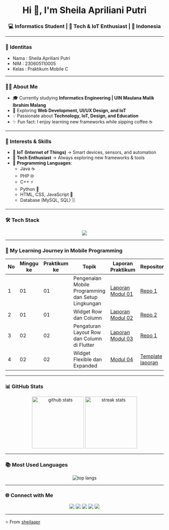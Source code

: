 <!-- Header -->
<h1 align="center">Hi 👋, I'm Sheila Apriliani Putri</h1>
<h3 align="center">💻 Informatics Student | 🚀 Tech & IoT Enthusiast | 📍 Indonesia</h3>

---
### 👤 Identitas
- Nama   : Sheila Apriliani Putri
- NIM    : 230605110005
- Kelas  : Praktikum Mobile C
 ---
<!-- About Me -->
### 👩‍💻 About Me  

- 🎓 Currently studying **Informatics Engineering | UIN Maulana Malik Ibrahim Malang**  
- 🌱 Exploring **Web Development, UI/UX Design, and IoT**   
- 💡 Passionate about **Technology, IoT, Design, and Education**  
- ✨ Fun fact: I enjoy learning new frameworks while sipping coffee ☕  

---

<!-- Interests -->
### 🌟 Interests & Skills  
- 🔌 **IoT (Internet of Things)** → Smart devices, sensors, and automation  
- 📡 **Tech Enthusiast** → Always exploring new frameworks & tools  
- 💾 **Programming Languages**:  
  - Java ☕  
  - PHP 🌐  
  - C++ ⚡  
  - Python 🐍  
  - HTML, CSS, JavaScript 🎨  
  - Database (MySQL, SQL) 🗄️  

---

<!-- Tech Stack -->
### 🛠️ Tech Stack
<p align="center">
  <img src="https://skillicons.dev/icons?i=html,css,js,php,mysql,java,cpp,python,tailwind,react,git,github,vscode" />
</p>

---

<!-- Praktikum / Learning Journey -->
### 📘 My Learning Journey in Mobile Programming
| No | Minggu ke | Praktikum ke | Topik | Laporan Praktikum | Repository |
|----|-----------|--------------|-------|-------|------------------|
| 1  | 01        | 01           | Pengenalan Mobile Programming dan Setup Lingkungan | [Laporan Modul 01](https://docs.google.com/document/d/1_UJHar1xEXaeHIBUUtvwQznGLrNrFnhT/edit?usp=sharing&ouid=102528712643790578123&rtpof=true&sd=true) | [Repo 1](https://github.com/sheilaapr/PraktikumMobile-Modul1) |
| 2  | 01        | 01           | Widget Row dan Column | [Laporan Modul 02](https://docs.google.com/document/d/1GdaZoHA17boRxgumlocfLzcXGei1sZnC/edit?usp=sharing&ouid=102528712643790578123&rtpof=true&sd=true) | [Repo 2](https://github.com/sheilaapr/row_and_column) |
| 3  | 02        | 02           | Pengaturan Layout Row dan Column di Flutter | [Laporan Modul 03](https://docs.google.com/document/d/1G7nrqTX9ffruZftHJvwFpTwkDDfsHwOg/edit?usp=drive_link&ouid=109792289781726860403&rtpof=true&sd=true) | [Repo 1](https://github.com/sheilaapr/alignment) |
| 4  | 02        | 02           | Widget Flexible dan Expanded | [Modul 04](https://docs.google.com/document/d/1kbVGVp0VL-ANlaTe2UVydgFJZNBlnNo-/edit?usp=sharing&ouid=109792289781726860403&rtpof=true&sd=true) | [Template laporan](https://github.com/sheilaapr/demo_flexible) |

---

<!-- GitHub Stats -->
### 📊 GitHub Stats
<p align="center">
  <img src="https://github-readme-stats.vercel.app/api?username=sheilaapr&show_icons=true&theme=tokyonight" alt="github stats" height="165" />
  <img src="https://github-readme-streak-stats.herokuapp.com/?user=sheilaapr&theme=tokyonight" alt="streak stats" height="165" />
</p>

---

<!-- Top Languages -->
### 📚 Most Used Languages
<p align="center">
  <img src="https://github-readme-stats.vercel.app/api/top-langs/?username=sheilaapr&layout=compact&theme=tokyonight" alt="top langs" />
</p>

---

<!-- Connect -->
### 🌐 Connect with Me
<p align="center">
  <a href="https://linkedin.com/in/sheilaapr" target="_blank"><img src="https://skillicons.dev/icons?i=linkedin" /></a>
  <a href="https://github.com/sheilaapr" target="_blank"><img src="https://skillicons.dev/icons?i=github" /></a>
  <a href="mailto:230605110005@student.uin-alang.ac.id" target="_blank"><img src="https://skillicons.dev/icons?i=gmail" /></a>
  <a href="https://instagram.com/sheilaapr_" target="_blank"><img src="https://skillicons.dev/icons?i=instagram" /></a>
  <a href="https://youtube.com/@sheilaaprilianiputri5869" target="_blank"><img src="https://skillicons.dev/icons?i=youtube" /></a>
</p>

---

⭐️ From [sheilaapr](https://github.com/sheilaapr)
